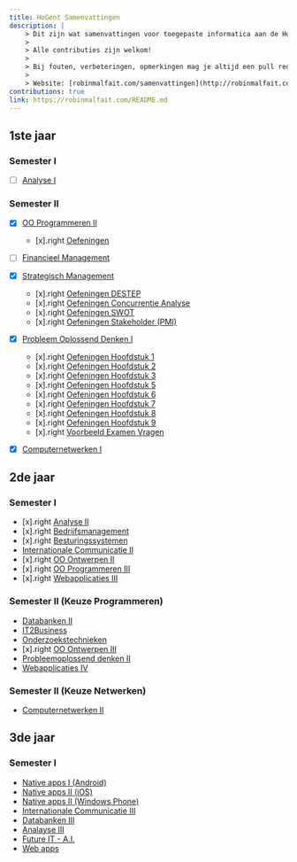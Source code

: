 ```yaml
---
title: HoGent Samenvattingen
description: |
    > Dit zijn wat samenvattingen voor toegepaste informatica aan de HoGent.
    >
    > Alle contributies zijn welkom!
    >
    > Bij fouten, verbeteringen, opmerkingen mag je altijd een pull request sturen of melden bij issues op [GitHub](https://github.com/RobinMalfait/HoGent-Samenvattingen)
    >
    > Website: [robinmalfait.com/samenvattingen](http://robinmalfait.com/samenvattingen).
contributions: true
link: https://robinmalfait.com/README.md
---
```



## 1ste jaar

### Semester I

* [ ] [Analyse I](semester-I/Analyse-I.md)

### Semester II

* [x] [OO Programmeren II](1ste-jaar/semester-II/OO-Progammeren-II.md)
    * [x].right [Oefeningen](1ste-jaar/semester-II/Oefeningen-OO-Programmeren-II/index.md)

* [ ] [Financieel Management](1ste-jaar/semester-II/Financieel-Management.md)

* [x] [Strategisch Management](1ste-jaar/semester-II/Strategisch-Management.md)
    * [x].right [Oefeningen DESTEP](1ste-jaar/semester-II/Oefeningen-Strategisch-Management/Oefeningen-DESTEP.md)
    * [x].right [Oefeningen Concurrentie Analyse](1ste-jaar/semester-II/Oefeningen-Strategisch-Management/Oefeningen-Concurrentie-Analyse.md)
    * [x].right [Oefeningen SWOT](1ste-jaar/semester-II/Oefeningen-Strategisch-Management/Oefeningen-SWOT.md)
    * [x].right [Oefeningen Stakeholder (PMI)](1ste-jaar/semester-II/Oefeningen-Strategisch-Management/Oefeningen-PMI.md)

* [x] [Probleem Oplossend Denken I](1ste-jaar/semester-II/Probleem-Oplossend-Denken-I.md)
    * [x].right [Oefeningen Hoofdstuk 1](1ste-jaar/semester-II/Oefeningen-Probleem-Oplossend-Denken-I/1.4.oefeningen.md)
    * [x].right [Oefeningen Hoofdstuk 2](1ste-jaar/semester-II/Oefeningen-Probleem-Oplossend-Denken-I/2.3.oefeningen.md)
    * [x].right [Oefeningen Hoofdstuk 3](1ste-jaar/semester-II/Oefeningen-Probleem-Oplossend-Denken-I/3.4.oefeningen.md)
    * [x].right [Oefeningen Hoofdstuk 5](1ste-jaar/semester-II/Oefeningen-Probleem-Oplossend-Denken-I/5.6.oefeningen.md)
    * [x].right [Oefeningen Hoofdstuk 6](1ste-jaar/semester-II/Oefeningen-Probleem-Oplossend-Denken-I/6.5.oefeningen.md)
    * [x].right [Oefeningen Hoofdstuk 7](1ste-jaar/semester-II/Oefeningen-Probleem-Oplossend-Denken-I/7.4.oefeningen.md)
    * [x].right [Oefeningen Hoofdstuk 8](1ste-jaar/semester-II/Oefeningen-Probleem-Oplossend-Denken-I/8.5.oefeningen.md)
    * [x].right [Oefeningen Hoofdstuk 9](1ste-jaar/semester-II/Oefeningen-Probleem-Oplossend-Denken-I/9.5.oefeningen.md)
    * [x].right [Voorbeeld Examen Vragen](1ste-jaar/semester-II/Oefeningen-Probleem-Oplossend-Denken-I/Examen.md)

* [x] [Computernetwerken I](1ste-jaar/semester-II/Computernetwerken-I.md)

## 2de jaar

### Semester I

* [x].right [Analyse II](2de-jaar/semester-I/Analyse-II.md)
* [x].right [Bedrijfsmanagement](2de-jaar/semester-I/Bedrijfsmanagement.md)
* [x].right [Besturingssystemen](2de-jaar/semester-I/Besturingssystemen.md)
* [Internationale Communicatie II](2de-jaar/semester-I/Internationale-Communicatie-II.md)
* [x].right [OO Ontwerpen II](2de-jaar/semester-I/OO-Ontwerpen-II.md)
* [x].right [OO Programmeren III](2de-jaar/semester-I/OO-Programmeren-III.md)
* [x].right [Webapplicaties III](2de-jaar/semester-I/Webapplicaties-III.md)

### Semester II (Keuze Programmeren)

* [Databanken II](2de-jaar/semester-II/Databanken-II.md)
* [IT2Business](2de-jaar/semester-II/IT2Business.md)
* [Onderzoekstechnieken](2de-jaar/semester-II/Onderzoekstechnieken.md)
* [x].right [OO Ontwerpen III](2de-jaar/semester-II/OO-Ontwerpen-III.md)
* [Probleemoplossend denken II](2de-jaar/semester-II/Probleemoplossend-denken-II.md)
* [Webapplicaties IV](2de-jaar/semester-II/Webapplicaties-IV.md)

### Semester II (Keuze Netwerken)

* [Computernetwerken II](2de-jaar/semester-II/Computernetwerken-II.md)

## 3de jaar

### Semester I

* [Native apps I (Android)](3de-jaar/semester-I/Native-Apps-I.md)
* [Native apps II (iOS)](3de-jaar/semester-I/Native-Apps-II-IOS.md)
* [Native apps II (Windows Phone)](3de-jaar/semester-I/Native-Apps-II-Windows-Phone.md)
* [Internationale Communicatie III](3de-jaar/semester-I/Internationale-Communicatie-III.md)
* [Databanken III](3de-jaar/semester-I/Databanken-III.md)
* [Analayse III](3de-jaar/semester-I/Analyse-III.md)
* [Future IT - A.I.](3de-jaar/semester-I/Future-IT-AI.md)
* [Web apps](3de-jaar/semester-I/Web-Apps.md)
